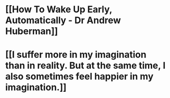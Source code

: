# [[How To Wake Up Early, Automatically - Dr Andrew Huberman]]
# [[I suffer more in my imagination than in reality. But at the same time, I also sometimes feel happier in my imagination.]]